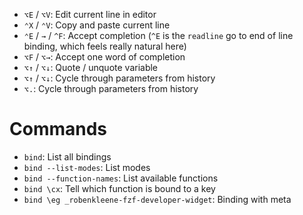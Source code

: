 - `⌥E` / `⌥V`: Edit current line in editor
- `⌃X` / `⌃V`: Copy and paste current line
- `⌃E` / `→` / `^F`: Accept completion (`^E` is the `readline` go to end of line binding, which feels really natural here)
- `⌥F` / `⌥→`: Accept one word of completion
- `⌥↑` / `⌥↓`: Quote / unquote variable
- `⌥↑` / `⌥↓`: Cycle through parameters from history
- `⌥.`: Cycle through parameters from history

# Commands

- `bind`: List all bindings
- `bind --list-modes`: List modes
- `bind --function-names`: List available functions
- `bind \cx`: Tell which function is bound to a key
- `bind \eg _robenkleene-fzf-developer-widget`: Binding with meta
